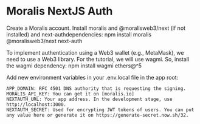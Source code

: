
# Moralis NextJS Auth 

Create a Moralis account.
Install moralis and @moralisweb3/next (if not installed) and next-authdependencies:
npm install moralis @moralisweb3/next next-auth

To implement authentication using a Web3 wallet (e.g., MetaMask), we need to use a Web3 library. For the tutorial, we will use wagmi. So, install the wagmi dependency:
npm install wagmi ethers@^5

Add new environment variables in your .env.local file in the app root:

    APP_DOMAIN: RFC 4501 DNS authority that is requesting the signing.
    MORALIS_API_KEY: You can get it on [moralis.io]
    NEXTAUTH_URL: Your app address. In the development stage, use http://localhost:3000.
    NEXTAUTH_SECRET: Used for encrypting JWT tokens of users. You can put any value here or generate it on https://generate-secret.now.sh/32. 